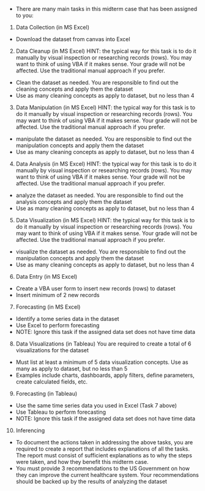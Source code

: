- There are many main tasks in this midterm case that has been assigned to you:
  
1. Data Collection (in MS Excel)
- Download the dataset from canvas into Excel

  
2. Data Cleanup (in MS Excel)
HINT: the typical way for this task is to do it manually by visual inspection or researching records (rows). You may want to think of using VBA if it makes sense. Your grade will not be affected. Use the traditional manual approach if you prefer.
- Clean the dataset as needed. You are responsible to find out the cleaning concepts and apply them the dataset
- Use as many cleaning concepts as apply to dataset, but no less than 4


3. Data Manipulation (in MS Excel)
HINT: the typical way for this task is to do it manually by visual inspection or researching records (rows). You may want to think of using VBA if it makes sense. Your grade will not be affected. Use the traditional manual approach if you prefer.
- manipulate the dataset as needed. You are responsible to find out the manipulation concepts and apply them the dataset
- Use as many cleaning concepts as apply to dataset, but no less than 4


4. Data Analysis (in MS Excel)
HINT: the typical way for this task is to do it manually by visual inspection or researching records (rows). You may want to think of using VBA if it makes sense. Your grade will not be affected. Use the traditional manual approach if
you prefer.
- analyze the dataset as needed. You are responsible to find out the analysis concepts and apply them the dataset
- Use as many cleaning concepts as apply to dataset, but no less than 4


5. Data Visualization (in MS Excel)
HINT: the typical way for this task is to do it manually by visual inspection or researching records (rows). You may want to think of using VBA if it makes sense. Your grade will not be affected. Use the traditional manual approach if you prefer.
- visualize the dataset as needed. You are responsible to find out the manipulation concepts and apply them the dataset
- Use as many cleaning concepts as apply to dataset, but no less than 4


6. Data Entry (in MS Excel)
- Create a VBA user form to insert new records (rows) to dataset
- Insert minimum of 2 new records


7. Forecasting (in MS Excel)
- Identify a tome series data in the dataset
- Use Excel to perform forecasting
- NOTE: Ignore this task if the assigned data set does not have time data


8. Data Visualizations (in Tableau)
You are required to create a total of 6 visualizations for the dataset
- Must list at least a minimum of 5 data visualization concepts. Use as many as apply to dataset, but no less than 5
- Examples include charts, dashboards, apply filters, define parameters, create calculated fields, etc. 


9. Forecasting (in Tableau)
- Use the same time series data you used in Excel (Task 7 above)
- Use Tableau to perform forecasting
- NOTE: Ignore this task if the assigned data set does not have time data


10. Inferencing
- To document the actions taken in addressing the above tasks, you are required to create a report that includes explanations of all the tasks. The report must consist of sufficient explanations as to why the steps were taken, and how they benefit this midterm case.
- You must provide 3 recommendations to the US Government on how they can improve the current healthcare system. Your recommendations should be backed up by the results of analyzing the dataset
